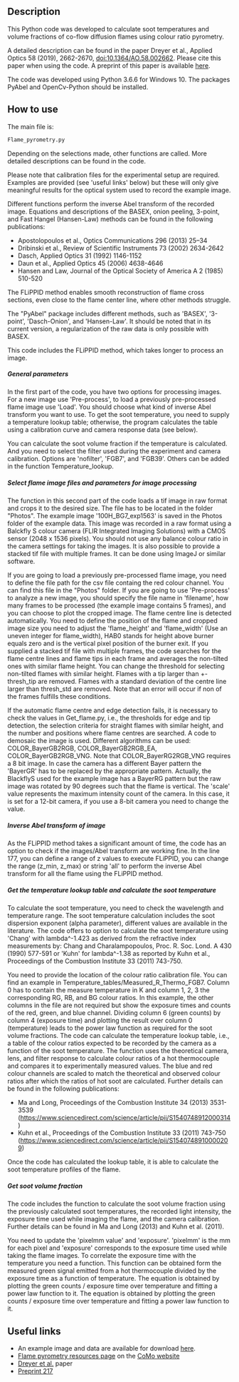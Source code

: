 ## Description ##

This Python code was developed to calculate soot temperatures and volume fractions of co-flow diffusion flames using colour ratio pyrometry.

A detailed description can be found in the paper Dreyer et al., Applied Optics 58 (2019), 2662-2670, [doi:10.1364/AO.58.002662](https://doi.org/10.1364/AO.58.002662). Please cite this paper when using the code. A preprint of this paper is available [here](https://como.ceb.cam.ac.uk/preprints/217/).

The code was developed using Python 3.6.6 for Windows 10. The packages PyAbel and OpenCv-Python should be installed.

## How to use ##

The main file is:
```sh
Flame_pyrometry.py
```
Depending on the selections made, other functions are called. More detailed descriptions can be found in the code.

Please note that calibration files for the experimental setup are required. Examples are provided (see 'useful links' below) but these will only give meaningful results for the optical system used to record the example image. 

Different functions perform the inverse Abel transform of the recorded image. Equations and descriptions of the BASEX, onion peeling, 3-point, and Fast Hangel (Hansen-Law) methods can be found in the following publications:
* Apostolopoulos et al., Optics Communications 296 (2013) 25–34
* Dribinski et al., Review of Scientific Instruments 73 (2002) 2634-2642
* Dasch, Applied Optics 31 (1992) 1146-1152
* Daun et al., Applied Optics 45 (2006) 4638-4646
* Hansen and Law, Journal of the Optical Society of America A 2 (1985) 510-520

The FLiPPID method enables smooth reconstruction of flame cross sections, even close to the flame center line, where other methods struggle. 

The "PyAbel" package includes different methods, such as 'BASEX', '3-point', 'Dasch-Onion', and 'Hansen-Law'. It should be noted that in its current version, a regularization of the raw data is only possible with BASEX.

This code includes the FLiPPID method, which takes longer to process an image. 

##### General parameters

In the first part of the code, you have two options for processing images. For a new image use 'Pre-process', to load a previously pre-processed flame image use 'Load'. You should choose what kind of inverse Abel transform you want to use. To get the soot temperature, you need to supply a temperature lookup table; otherwise, the program calculates the table using a calibration curve and camera response data (see below).

You can calculate the soot volume fraction if the temperature is calculated. And you need to select the filter used during the experiment and camera calibration. Options are 'nofilter', 'FGB7', and 'FGB39'. Others can be added in the function Temperature_lookup.

##### Select flame image files and parameters for image processing

The function in this second part of the code loads a tif image in raw format and crops it to the desired size. The file has to be located in the folder "Photos". The example image '100H_BG7_exp1563' is saved in the Photos folder of the example data. This image was recorded in a raw format using a Balckfly S colour camera (FLIR Integrated Imaging Solutions) with a CMOS sensor (2048 x 1536 pixels). 
You should not use any balance colour ratio in the camera settings for taking the images. It is also possible to provide a stacked tif file with multiple frames. It can be done using ImageJ or similar software. 

If you are going to load a previously pre-processed flame image, you need to define the file path for the csv file containg the red colour channel. You can find this file in the "Photos" folder.
If you are going to use 'Pre-process' to analyze a new image, you should specify the file name in 'filename', how many frames to be processed (the example image contains 5 frames), and you can choose to plot the cropped image. 
The flame centre line is detected automatically. You need to define the position of the flame and cropped image size you need to adjust the 'flame_height' and 'flame_width' (Use an uneven integer for flame_width), HAB0 stands for height above burner equals zero and is the vertical pixel position of the burner exit. 
If you supplied a stacked tif file with multiple frames, the code searches for the flame centre lines and flame tips in each frame and averages the non-tilted ones with similar flame height. You can change the threshold for selecting non-tilted flames with similar height. Flames with a tip larger than +-thresh_tip are removed. Flames with a standard  deviation of the centre line larger than thresh_std are removed. Note that an error will occur if non of the frames fulfills these conditions.

If the automatic flame centre and edge detection fails, it is necessary to check the values in Get_flame.py, i.e., the thresholds for edge and tip detection, the selection criteria for straight flames with similar height, and the number and positions where flame centres are searched.
A code to demosaic the image is used. Different algorithms can be used: COLOR_BayerGB2RGB, COLOR_BayerGB2RGB_EA, COLOR_BayerGB2RGB_VNG. Note that COLOR_BayerRG2RGB_VNG requires a 8 bit image. In case the camera has a different Bayer pattern the 'BayerGR' has to be replaced by the appropriate pattern. Actually, the BlackflyS used for the example image has a BayerRG pattern but the raw image was rotated by 90 degrees such that the flame is vertical. 
The 'scale' value represents the maximum intensity count of the camera. In this case, it is set for a 12-bit camera, if you use a 8-bit camera you need to change the value. 

##### Inverse Abel transform of image

As the FLiPPID method takes a significant amount of time, the code has an option to check if the images/Abel transform are working fine. 
In the line 177, you can define a range of z values to execute FLiPPID, you can change the range (z_min, z_max) or string 'all' to perform the inverse Abel transform for all the flame using the FLiPPID method. 

##### Get the temperature lookup table and calculate the soot temperature

To calculate the soot temperature, you need to check the wavelength and temperature range. The soot temperature calculation includes the soot dispersion exponent (alpha parameter), different values are available in the literature. 
The code offers to option to calculate the soot temperature using 'Chang' with lambda^-1.423 as derived from the refractive index measurements by: Chang and Charalampopoulos, Proc. R. Soc. Lond. A 430 (1990) 577-591 or 'Kuhn' for lambda^-1.38 as reported by Kuhn et al., Proceedings of the Combustion Institute 33 (2011) 743-750.

You need to provide the location of the colour ratio calibration file. You can find an example in Temperature_tables/Measured_R_Thermo_FGB7. Column 0 has to contain the measure temperature in K and column 1, 2, 3 the corresponding RG, RB, and BG colour ratios. 
In this example, the other columns in the file are not required but show the exposure times and counts of the red, green, and blue channel. Dividing column 6 (green counts) by column 4 (exposure time) and plotting the result over column 0 (temperature) leads to the power law function as required for the soot volume fractions.
The code can calculate the temperature lookup table, i.e., a table of the colour ratios expected to be recorded by the camera as a function of the soot temperature. 
The function uses the theoretical camera, lens, and filter response to calculate colour ratios of a hot thermocouple and compares it to experimentally measured values. 
The blue and red colour channels are scaled to match the theoretical and observed colour ratios after which the ratios of hot soot are calculated. Further details can be found in the following publications:
* Ma and Long, Proceedings of the Combustion Institute 34 (2013) 3531-3539 (https://www.sciencedirect.com/science/article/pii/S1540748912000314)
* Kuhn et al., Proceedings of the Combustion Institute 33 (2011) 743-750 (https://www.sciencedirect.com/science/article/pii/S1540748910000209)

Once the code has calculated the lookup table, it is able to calculate the soot temperature profiles of the flame. 

##### Get soot volume fraction

The code includes the function to calculate the soot volume fraction using the previously calculated soot temperatures, the recorded light intensity, the exposure time used while imaging the flame, and the camera calibration. Further details can be found in Ma and Long (2013) and Kuhn et al. (2011).

You need to update the 'pixelmm value' and 'exposure'. 'pixelmm' is the mm for each pixel and 'exposure' corresponds to the exposure time used while taking the flame images.
To correlate the exposure time with the temperature you need a function. This function can be obtained form the measured green signal emitted from a hot thermocouple divided by the exposure time as a function of temperature. The equation is obtained by plotting the green counts / exposure time over temperature and fitting a power law function to it.
The equation is obtained by plotting the green counts / exposure time over temperature and fitting a power law function to it. 

## Useful links ##

* An example image and data are available for download [here](https://como.ceb.cam.ac.uk/media/resources/FlPyroImageAndData.zip).
* [Flame pyrometry resources page](https://como.ceb.cam.ac.uk/resources/flpyro/) on the [CoMo website](https://como.ceb.cam.ac.uk/)
* [Dreyer et al.](https://como.ceb.cam.ac.uk/publications/AO-58-2662-2670/) paper
* [Preprint 217](https://como.ceb.cam.ac.uk/preprints/217/)